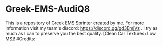 # Greek-EMS-AudiQ8
This is a repository of Greek EMS Sprinter created by me. For more information visit my team's discord: https://discord.gg/gd3EmjVz . I try as much as I can to preserve you the best quality. [Clean Car Textures+Low MS]!  #Credits:
